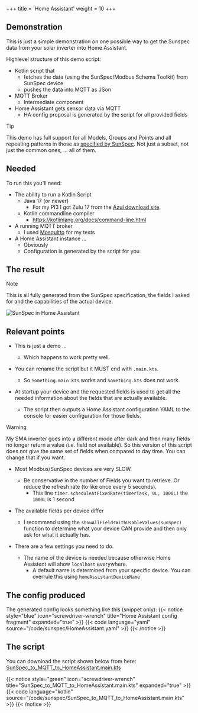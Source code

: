 +++
title = 'Home Assistant'
weight = 10
+++

## Demonstration
This is just a simple demonstration on one possible way to get the Sunspec data from your solar inverter into Home Assistant.

Highlevel structure of this demo script:
- Kotlin script that 
  - fetches the data (using the SunSpec/Modbus Schema Toolkit) from SunSpec device
  - pushes the data into MQTT as JSon
- MQTT Broker
  - Intermediate component
- Home Assistant gets sensor data via MQTT
  - HA config proposal is generated by the script for all provided fields

> [!TIP]
> This demo has full support for all Models, Groups and Points and all repeating patterns in those as [specified by SunSpec](https://github.com/sunspec/models/tree/master/json). 
> Not just a subset, not just the common ones, ... all of them.

## Needed
To run this you'll need:
- The ability to run a Kotlin Script
  - Java 17 (or newer)
    - For my PI3 I got Zulu 17 from the [Azul download site](https://www.azul.com/downloads/?version=java-17-lts&architecture=arm-32-bit-hf&package=jdk#zulu).
  - Kotlin commandline compiler
    - https://kotlinlang.org/docs/command-line.html
- A running MQTT broker
  - I used [Mosquitto](https://mosquitto.org/) for my tests
- A Home Assistant instance ...
  - Obviously
  - Configuration is generated by the script for you

## The result
> [!Note]
> This is all fully generated from the SunSpec specification, the fields I asked for and the capabilities of the actual device.

![SunSpec in Home Assistant](/SunSpecInHomeAssistant.png?lightbox=false)

## Relevant points
- This is just a demo ... 
  - Which happens to work pretty well.

- You can rename the script but it MUST end with `.main.kts`.
  - So `Something.main.kts` works and `Something.kts` does not work.

- At startup your device and the requested fields is used to get all the needed information about the fields that are actually available.
  - The script then outputs a Home Assistant configuration YAML to the console for easier configuration for those fields.
    
> [!WARNING] 
> My SMA inverter goes into a different mode after dark and then many fields no longer return a value (i.e. field not available). 
> So this version of this script does not give the same set of fields when compared to day time. You can change that if you want.

- Most Modbus/SunSpec devices are very SLOW. 
  - Be conservative in the number of Fields you want to retrieve. Or reduce the refresh rate (to like once every 5 seconds).
    - This line `timer.scheduleAtFixedRate(timerTask, 0L, 1000L)` the `1000L` is 1 second
    
- The available fields per device differ
  - I recommend using the `showAllFieldsWithUsableValues(sunSpec)` function to determine what your device CAN provide and then only ask for what it actually has.
  
- There are a few settings you need to do.
  - The name of the device is needed because otherwise Home Assistent will show `localhost` everywhere.
    - A default name is determined from your specific device. You can overrule this using `homeAssistantDeviceName`

## The config produced
The generated config looks something like this (snippet only):
{{< notice style="blue" icon="screwdriver-wrench" title="Home Assistant config fragment" expanded="true" >}}
{{< code language="yaml" source="/code/sunspec/HomeAssistant.yaml" >}}
{{< /notice >}}

## The script
You can download the script shown below from here: [SunSpec_to_MQTT_to_HomeAssistant.main.kts](https://github.com/nielsbasjes/modbus-website/blob/main/content/code/sunspec/SunSpec_to_MQTT_to_HomeAssistant.main.kts)

{{< notice style="green" icon="screwdriver-wrench" title="SunSpec_to_MQTT_to_HomeAssistant.main.kts" expanded="true" >}}
{{< code language="kotlin" source="/code/sunspec/SunSpec_to_MQTT_to_HomeAssistant.main.kts" >}}
{{< /notice >}}

